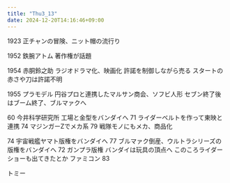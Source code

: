 ```yaml
---
title: "Thu3_13"
date: 2024-12-20T14:16:46+09:00
---
```

1923
正チャンの冒険、ニット帽の流行り

1952
鉄腕アトム
著作権が話題

1954
赤胴鈴之助
ラジオドラマ化、映画化
許諾を制御しながら売る
スタートの赤さや刀は許諾不明

1955
プラモデル
円谷プロと連携したマルサン商会、ソフビ人形
セブン終了後はブーム終了、ブルマァクへ

60
今井科学研究所
工場と金型をバンダイへ
71
ライダーベルトを作って東映と連携
74
マジンガーZでメカ系
79
戦隊モノにもメカ、商品化

74
宇宙戦艦ヤマト版権をバンダイへ
77
ブルマァク倒産、ウルトラシリーズの版権をバンダイへ
72
ガンプラ版権
バンダイは玩具の頂点へ
このころライダーショーも出てきたとか
ファミコン
83

トミー
